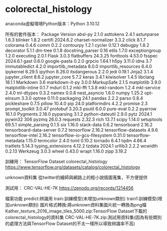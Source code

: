 # colorectal_histology
anaconda虛擬環境Python版本：Python 3.10.12

所有的套件版本：
Package                      Version
absl-py                      2.1.0
asttokens                    2.4.1
astunparse                   1.6.3
blinker                      1.8.2
certifi                      2024.6.2
charset-normalizer           3.3.2
click                        8.1.7
colorama                     0.4.6
comm                         0.2.2
contourpy                    1.2.1
cycler                       0.12.1
debugpy                      1.8.2
decorator                    5.1.1
dm-tree                      0.1.8
docstring_parser             0.16
etils                        1.7.0
exceptiongroup               1.2.0
executing                    2.0.1
Flask                        3.0.3
flatbuffers                  24.3.25
fonttools                    4.53.0
fsspec                       2024.6.1
gast                         0.6.0
google-pasta                 0.2.0
grpcio                       1.64.1
h5py                         3.11.0
idna                         3.7
immutabledict                4.2.0
importlib_metadata           8.0.0
importlib_resources          6.4.0
ipykernel                    6.29.5
ipython                      8.26.0
itsdangerous                 2.2.0
jedi                         0.19.1
Jinja2                       3.1.4
jupyter_client               8.6.2
jupyter_core                 5.7.2
keras                        3.4.1
kiwisolver                   1.4.5
libclang                     18.1.1
Markdown                     3.6
markdown-it-py               3.0.0
MarkupSafe                   2.1.5
matplotlib                   3.9.0
matplotlib-inline            0.1.7
mdurl                        0.1.2
mkl-fft                      1.3.8
mkl-random                   1.2.4
mkl-service                  2.4.0
ml-dtypes                    0.3.2
namex                        0.0.8
nest_asyncio                 1.6.0
numpy                        1.25.2
opt-einsum                   3.3.0
optree                       0.11.0
packaging                    24.1
pandas                       2.2.2
parso                        0.8.4
pickleshare                  0.7.5
pillow                       10.4.0
pip                          24.0
platformdirs                 4.2.2
promise                      2.3
prompt_toolkit               3.0.47
protobuf                     3.20.3
psutil                       6.0.0
pure-eval                    0.2.2
pyarrow                      16.1.0
Pygments                     2.18.0
pyparsing                    3.1.2
python-dateutil              2.9.0
pytz                         2024.1
pywin32                      306
pyzmq                        26.0.3
requests                     2.32.3
rich                         13.7.1
scipy                        1.14.0
setuptools                   69.5.1
simple_parsing               0.1.5
six                          1.16.0
stack-data                   0.6.2
tensorboard                  2.16.2
tensorboard-data-server      0.7.2
tensorflow                   2.16.2
tensorflow-datasets          4.9.6
tensorflow-intel             2.16.2
tensorflow-io-gcs-filesystem 0.31.0
tensorflow-metadata          1.15.0
termcolor                    2.4.0
toml                         0.10.2
tornado                      6.4.1
tqdm                         4.66.4
traitlets                    5.14.3
typing_extensions            4.12.2
tzdata                       2024.1
urllib3                      2.2.2
wcwidth                      0.2.13
Werkzeug                     3.0.3
wheel                        0.43.0
wrapt                        1.16.0
zipp                         3.19.2

訓練用：
TensorFlow Dataset colorectal_histology
https://www.tensorflow.org/datasets/catalog/colorectal_histology

unknown資料集
從twitter的繪師與網路上的輕小說插圖蒐集，不方便提供

測試用：
CRC-VAL-HE-7K
https://zenodo.org/records/1214456

檔案功能
predict:辨識用
train:訓練模型(未增加unknown類別)
train1:訓練模型(增加unknown類別)
圖片格式轉換:將unknown資料集圖片統一轉換為png檔
Kather_texture_2016_image_tiles_5000.zip:TensorFlow Dataset下載的colorectal_histology的資料集
CRC-VAL-HE-7K.zip:測試用資料集(因為有些類別的處理方法與TensorFlow Dataset的不太一樣所以導致辨識率不高)
